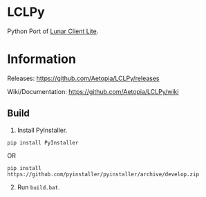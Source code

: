 # LCLPy
Python Port of [Lunar Client Lite](https://github.com/Aetopia/Lunar-Client-Lite-Launcher).

# Information
Releases: https://github.com/Aetopia/LCLPy/releases    

Wiki/Documentation: https://github.com/Aetopia/LCLPy/wiki
## Build
1. Install PyInstaller.
```
pip install PyInstaller
```
 OR
```
pip install https://github.com/pyinstaller/pyinstaller/archive/develop.zip
```
2. Run `build.bat`.

